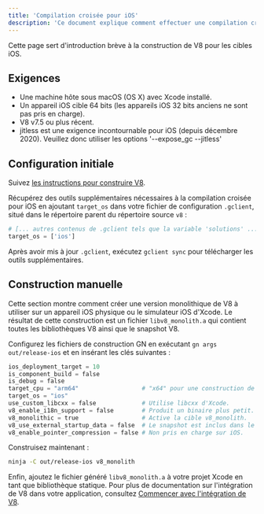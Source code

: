 ```yaml
---
title: 'Compilation croisée pour iOS'
description: 'Ce document explique comment effectuer une compilation croisée de V8 pour iOS.'
---
```

Cette page sert d'introduction brève à la construction de V8 pour les cibles iOS.

## Exigences

- Une machine hôte sous macOS (OS X) avec Xcode installé.
- Un appareil iOS cible 64 bits (les appareils iOS 32 bits anciens ne sont pas pris en charge).
- V8 v7.5 ou plus récent.
- jitless est une exigence incontournable pour iOS (depuis décembre 2020). Veuillez donc utiliser les options '--expose_gc --jitless'

## Configuration initiale

Suivez [les instructions pour construire V8](/docs/build).

Récupérez des outils supplémentaires nécessaires à la compilation croisée pour iOS en ajoutant `target_os` dans votre fichier de configuration `.gclient`, situé dans le répertoire parent du répertoire source `v8` :

```python
# [... autres contenus de .gclient tels que la variable 'solutions' ...]
target_os = ['ios']
```

Après avoir mis à jour `.gclient`, exécutez `gclient sync` pour télécharger les outils supplémentaires.

## Construction manuelle

Cette section montre comment créer une version monolithique de V8 à utiliser sur un appareil iOS physique ou le simulateur iOS d'Xcode. Le résultat de cette construction est un fichier `libv8_monolith.a` qui contient toutes les bibliothèques V8 ainsi que le snapshot V8.

Configurez les fichiers de construction GN en exécutant `gn args out/release-ios` et en insérant les clés suivantes :

```python
ios_deployment_target = 10
is_component_build = false
is_debug = false
target_cpu = "arm64"                  # "x64" pour une construction de simulateur.
target_os = "ios"
use_custom_libcxx = false             # Utilise libcxx d'Xcode.
v8_enable_i18n_support = false        # Produit un binaire plus petit.
v8_monolithic = true                  # Active la cible v8_monolith.
v8_use_external_startup_data = false  # Le snapshot est inclus dans le binaire.
v8_enable_pointer_compression = false # Non pris en charge sur iOS.
```

Construisez maintenant :

```bash
ninja -C out/release-ios v8_monolith
```

Enfin, ajoutez le fichier généré `libv8_monolith.a` à votre projet Xcode en tant que bibliothèque statique. Pour plus de documentation sur l'intégration de V8 dans votre application, consultez [Commencer avec l'intégration de V8](/docs/embed).
